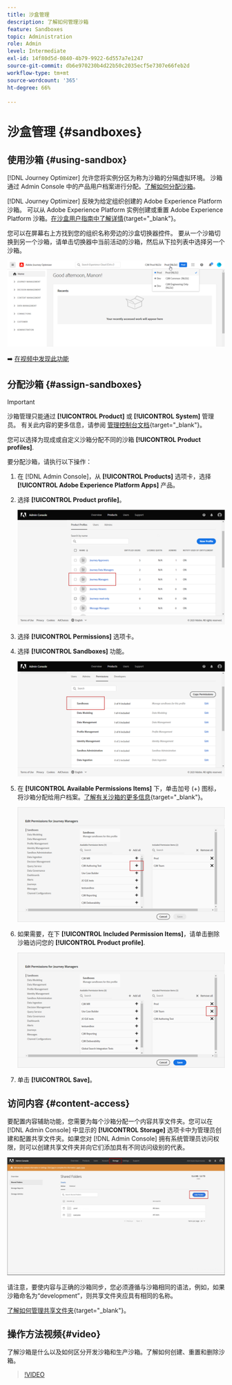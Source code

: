 ```yaml
---
title: 沙盒管理
description: 了解如何管理沙箱
feature: Sandboxes
topic: Administration
role: Admin
level: Intermediate
exl-id: 14f80d5d-0840-4b79-9922-6d557a7e1247
source-git-commit: db6e970230b4d22b50c2035ecf5e7307e66feb2d
workflow-type: tm+mt
source-wordcount: '365'
ht-degree: 66%

---
```


# 沙盒管理 {#sandboxes}

## 使用沙箱 {#using-sandbox}

[!DNL Journey Optimizer] 允许您将实例分区为称为沙箱的分隔虚拟环境。
沙箱通过 Admin Console 中的产品用户档案进行分配。[了解如何分配沙箱](permissions.md#create-product-profile)。

[!DNL Journey Optimizer] 反映为给定组织创建的 Adobe Experience Platform 沙箱。
可以从 Adobe Experience Platform 实例创建或重置 Adobe Experience Platform 沙箱。[在沙盒用户指南中了解详情](https://experienceleague.adobe.com/docs/experience-platform/sandbox/ui/user-guide.html?lang=zh-Hans){target=&quot;_blank&quot;}。

您可以在屏幕右上方找到您的组织名称旁边的沙盒切换器控件。 要从一个沙箱切换到另一个沙箱，请单击切换器中当前活动的沙箱，然后从下拉列表中选择另一个沙箱。

![](assets/sandbox_5.png)

➡️ [在视频中发现此功能](#video)

## 分配沙箱 {#assign-sandboxes}

>[!IMPORTANT]
>
> 沙箱管理只能通过 **[!UICONTROL Product]** 或 **[!UICONTROL System]** 管理员。 有关此内容的更多信息，请参阅 [管理控制台文档](https://helpx.adobe.com/enterprise/admin-guide.html/enterprise/using/admin-roles.ug.html){target=&quot;_blank&quot;}。

您可以选择为现成或自定义沙箱分配不同的沙箱 **[!UICONTROL Product profiles]**.

要分配沙箱，请执行以下操作：

1. 在 [!DNL Admin Console]，从 **[!UICONTROL Products]** 选项卡，选择 **[!UICONTROL Adobe Experience Platform Apps]** 产品。

1. 选择 **[!UICONTROL Product profile]**。

   ![](assets/sandbox_1.png)

1. 选择 **[!UICONTROL Permissions]** 选项卡。

1. 选择 **[!UICONTROL Sandboxes]** 功能。

   ![](assets/sandbox_2.png)

1. 在 **[!UICONTROL Available Permissions Items]** 下，单击加号 (+) 图标，将沙箱分配给用户档案。[了解有关沙箱的更多信息](https://experienceleague.adobe.com/docs/experience-platform/sandbox/home.html?lang=zh-Hans){target=&quot;_blank&quot;}。

   ![](assets/sandbox_3.png)

1. 如果需要，在下 **[!UICONTROL Included Permission Items]**，请单击删除沙箱访问您的 **[!UICONTROL Product profile]**.

   ![](assets/sandbox_4.png)

1. 单击 **[!UICONTROL Save]**。

## 访问内容 {#content-access}

要配置内容辅助功能，您需要为每个沙箱分配一个内容共享文件夹。您可以在 [!DNL Admin Console] 中显示的 **[!UICONTROL Storage]** 选项卡中为管理员创建和配置共享文件夹。如果您对 [!DNL Admin Console] 拥有系统管理员访问权限，则可以创建共享文件夹并向它们添加具有不同访问级别的代表。

![](assets/do-not-localize/content_access.png)

请注意，要使内容与正确的沙箱同步，您必须遵循与沙箱相同的语法，例如，如果沙箱命名为“development”，则共享文件夹应具有相同的名称。

[了解如何管理共享文件夹](https://helpx.adobe.com/enterprise/admin-guide.html/enterprise/using/manage-adobe-storage.ug.html){target=&quot;_blank&quot;}。

## 操作方法视频{#video}

了解沙箱是什么以及如何区分开发沙箱和生产沙箱。了解如何创建、重置和删除沙箱。

>[!VIDEO](https://video.tv.adobe.com/v/334355?quality=12)
